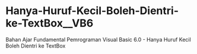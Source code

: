 # Hanya-Huruf-Kecil-Boleh-Dientri-ke-TextBox__VB6
Bahan Ajar Fundamental Pemrograman Visual Basic 6.0 - Hanya Huruf Kecil Boleh Dientri ke TextBox
